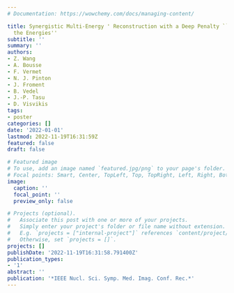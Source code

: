 ```yaml
---
# Documentation: https://wowchemy.com/docs/managing-content/

title: Synergistic Multi-Energy ' Reconstruction with a Deep Penalty ``Connecting
  the Energies''
subtitle: ''
summary: ''
authors:
- Z. Wang
- A. Bousse
- F. Vermet
- N. J. Pinton
- J. Froment
- B. Vedel
- J.-P. Tasu
- D. Visvikis
tags:
- poster
categories: []
date: '2022-01-01'
lastmod: 2022-11-19T16:31:59Z
featured: false
draft: false

# Featured image
# To use, add an image named `featured.jpg/png` to your page's folder.
# Focal points: Smart, Center, TopLeft, Top, TopRight, Left, Right, BottomLeft, Bottom, BottomRight.
image:
  caption: ''
  focal_point: ''
  preview_only: false

# Projects (optional).
#   Associate this post with one or more of your projects.
#   Simply enter your project's folder or file name without extension.
#   E.g. `projects = ["internal-project"]` references `content/project/deep-learning/index.md`.
#   Otherwise, set `projects = []`.
projects: []
publishDate: '2022-11-19T16:31:58.791400Z'
publication_types:
- '1'
abstract: ''
publication: '*IEEE Nucl. Sci. Symp. Med. Imag. Conf. Rec.*'
---
```

